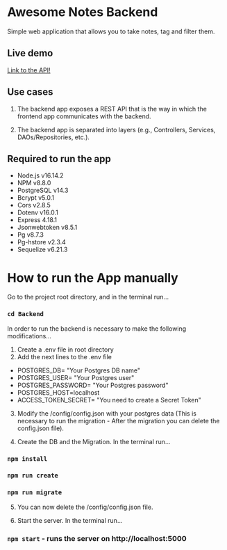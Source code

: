 # Awesome Notes Backend

Simple web application that allows you to take notes, tag
and filter them.

## Live demo

[Link to the API!](https://awesome-notes-backend.herokuapp.com/)

## Use cases

1. The backend app exposes a REST API that is the way in which the frontend app communicates with the backend.

2. The backend app is separated into layers (e.g., Controllers, Services, DAOs/Repositories, etc.).

## Required to run the app

- Node.js v16.14.2
- NPM v8.8.0
- PostgreSQL v14.3
- Bcrypt v5.0.1
- Cors v2.8.5
- Dotenv v16.0.1
- Express 4.18.1
- Jsonwebtoken v8.5.1
- Pg v8.7.3
- Pg-hstore v2.3.4
- Sequelize v6.21.3

# How to run the App manually

Go to the project root directory, and in the terminal run...

### `cd Backend`

In order to run the backend is necessary to make the following modifications...

1. Create a .env file in root directory
2. Add the next lines to the .env file

- POSTGRES_DB= "Your Postgres DB name"
- POSTGRES_USER= "Your Postgres user"
- POSTGRES_PASSWORD= "Your Postgres password"
- POSTGRES_HOST=localhost
- ACCESS_TOKEN_SECRET= "You need to create a Secret Token"

3. Modify the /config/config.json with your postgres data (This is necessary to run the migration - After the migration you can delete the config.json file).

4. Create the DB and the Migration. In the terminal run...

### `npm install`

### `npm run create`

### `npm run migrate`

5. You can now delete the /config/config.json file.

6. Start the server. In the terminal run...

### `npm start` - runs the server on http://localhost:5000
